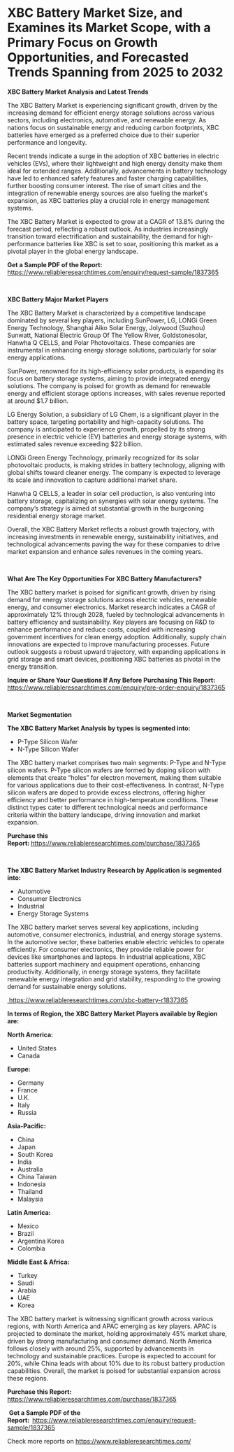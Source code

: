 <p><h1>XBC Battery Market Size, and Examines its Market Scope, with a Primary Focus on Growth Opportunities, and Forecasted Trends Spanning from 2025 to 2032</h1></p><p><strong>XBC Battery Market Analysis and Latest Trends</strong></p>
<p><p>The XBC Battery Market is experiencing significant growth, driven by the increasing demand for efficient energy storage solutions across various sectors, including electronics, automotive, and renewable energy. As nations focus on sustainable energy and reducing carbon footprints, XBC batteries have emerged as a preferred choice due to their superior performance and longevity.</p><p>Recent trends indicate a surge in the adoption of XBC batteries in electric vehicles (EVs), where their lightweight and high energy density make them ideal for extended ranges. Additionally, advancements in battery technology have led to enhanced safety features and faster charging capabilities, further boosting consumer interest. The rise of smart cities and the integration of renewable energy sources are also fueling the market's expansion, as XBC batteries play a crucial role in energy management systems.</p><p>The XBC Battery Market is expected to grow at a CAGR of 13.8% during the forecast period, reflecting a robust outlook. As industries increasingly transition toward electrification and sustainability, the demand for high-performance batteries like XBC is set to soar, positioning this market as a pivotal player in the global energy landscape.</p></p>
<p><strong>Get a Sample PDF of the Report:&nbsp;</strong> <a href="https://www.reliableresearchtimes.com/enquiry/request-sample/1837365?utm_campaign=2325&utm_medium=2&utm_source=Github&utm_content=ia&utm_term=14022025&utm_id=xbc-battery">https://www.reliableresearchtimes.com/enquiry/request-sample/1837365</a></p>
<p>&nbsp;</p>
<p><strong>XBC Battery Major Market Players</strong></p>
<p><p>The XBC Battery Market is characterized by a competitive landscape dominated by several key players, including SunPower, LG, LONGi Green Energy Technology, Shanghai Aiko Solar Energy, Jolywood (Suzhou) Sunwatt, National Electric Group Of The Yellow River, Goldstonesolar, Hanwha Q CELLS, and Polar Photovoltaics. These companies are instrumental in enhancing energy storage solutions, particularly for solar energy applications.</p><p>SunPower, renowned for its high-efficiency solar products, is expanding its focus on battery storage systems, aiming to provide integrated energy solutions. The company is poised for growth as demand for renewable energy and efficient storage options increases, with sales revenue reported at around $1.7 billion.</p><p>LG Energy Solution, a subsidiary of LG Chem, is a significant player in the battery space, targeting portability and high-capacity solutions. The company is anticipated to experience growth, propelled by its strong presence in electric vehicle (EV) batteries and energy storage systems, with estimated sales revenue exceeding $22 billion.</p><p>LONGi Green Energy Technology, primarily recognized for its solar photovoltaic products, is making strides in battery technology, aligning with global shifts toward cleaner energy. The company is expected to leverage its scale and innovation to capture additional market share.</p><p>Hanwha Q CELLS, a leader in solar cell production, is also venturing into battery storage, capitalizing on synergies with solar energy systems. The company’s strategy is aimed at substantial growth in the burgeoning residential energy storage market.</p><p>Overall, the XBC Battery Market reflects a robust growth trajectory, with increasing investments in renewable energy, sustainability initiatives, and technological advancements paving the way for these companies to drive market expansion and enhance sales revenues in the coming years.</p></p>
<p>&nbsp;</p>
<p><strong>What Are The Key Opportunities For XBC Battery Manufacturers?</strong></p>
<p><p>The XBC battery market is poised for significant growth, driven by rising demand for energy storage solutions across electric vehicles, renewable energy, and consumer electronics. Market research indicates a CAGR of approximately 12% through 2028, fueled by technological advancements in battery efficiency and sustainability. Key players are focusing on R&D to enhance performance and reduce costs, coupled with increasing government incentives for clean energy adoption. Additionally, supply chain innovations are expected to improve manufacturing processes. Future outlook suggests a robust upward trajectory, with expanding applications in grid storage and smart devices, positioning XBC batteries as pivotal in the energy transition.</p></p>
<p><strong>Inquire or Share Your Questions If Any Before Purchasing This Report:</strong> <a href="https://www.reliableresearchtimes.com/enquiry/pre-order-enquiry/1837365?utm_campaign=2325&utm_medium=2&utm_source=Github&utm_content=ia&utm_term=14022025&utm_id=xbc-battery">https://www.reliableresearchtimes.com/enquiry/pre-order-enquiry/1837365</a></p>
<p>&nbsp;</p>
<p><strong>Market Segmentation</strong></p>
<p><strong>The XBC Battery Market Analysis by types is segmented into:</strong></p>
<p><ul><li>P-Type Silicon Wafer</li><li>N-Type Silicon Wafer</li></ul></p>
<p><p>The XBC battery market comprises two main segments: P-Type and N-Type silicon wafers. P-Type silicon wafers are formed by doping silicon with elements that create “holes” for electron movement, making them suitable for various applications due to their cost-effectiveness. In contrast, N-Type silicon wafers are doped to provide excess electrons, offering higher efficiency and better performance in high-temperature conditions. These distinct types cater to different technological needs and performance criteria within the battery landscape, driving innovation and market expansion.</p></p>
<p><strong>Purchase this Report:&nbsp;</strong><a href="https://www.reliableresearchtimes.com/purchase/1837365?utm_campaign=2325&utm_medium=2&utm_source=Github&utm_content=ia&utm_term=14022025&utm_id=xbc-battery">https://www.reliableresearchtimes.com/purchase/1837365</a></p>
<p>&nbsp;</p>
<p><strong>The XBC Battery Market Industry Research by Application is segmented into:</strong></p>
<p><ul><li>Automotive</li><li>Consumer Electronics</li><li>Industrial</li><li>Energy Storage Systems</li></ul></p>
<p><p>The XBC battery market serves several key applications, including automotive, consumer electronics, industrial, and energy storage systems. In the automotive sector, these batteries enable electric vehicles to operate efficiently. For consumer electronics, they provide reliable power for devices like smartphones and laptops. In industrial applications, XBC batteries support machinery and equipment operations, enhancing productivity. Additionally, in energy storage systems, they facilitate renewable energy integration and grid stability, responding to the growing demand for sustainable energy solutions.</p></p>
<p><a href="https://www.reliableresearchtimes.com/xbc-battery-r1837365?utm_campaign=2325&utm_medium=2&utm_source=Github&utm_content=ia&utm_term=14022025&utm_id=xbc-battery">&nbsp;https://www.reliableresearchtimes.com/xbc-battery-r1837365</a></p>
<p><strong>In terms of Region, the XBC Battery Market Players available by Region are:</strong></p>
<p>
    <p> <strong> North America: </strong>
        <ul>
            <li>United States</li>
            <li>Canada</li>
        </ul>
        </p> 
    <p> <strong> Europe: </strong>
        <ul>
            <li>Germany</li>
            <li>France</li>
            <li>U.K.</li>
            <li>Italy</li>
            <li>Russia</li>
        </ul>
        </p> 
    <p> <strong> Asia-Pacific: </strong>
        <ul>
            <li>China</li>
            <li>Japan</li>
            <li>South Korea</li>
            <li>India</li>
            <li>Australia</li>
            <li>China Taiwan</li>
            <li>Indonesia</li>
            <li>Thailand</li>
            <li>Malaysia</li>
        </ul>
        </p> 
    <p> <strong> Latin America: </strong>
        <ul>
            <li>Mexico</li>
            <li>Brazil</li>
            <li>Argentina Korea</li>
            <li>Colombia</li>
        </ul>
        </p> 
    <p> <strong> Middle East & Africa: </strong>
        <ul>
            <li>Turkey</li>
            <li>Saudi</li>
            <li>Arabia</li>
            <li>UAE</li>
            <li>Korea</li>
        </ul>
    </p>
    </p>
<p><p>The XBC battery market is witnessing significant growth across various regions, with North America and APAC emerging as key players. APAC is projected to dominate the market, holding approximately 45% market share, driven by strong manufacturing and consumer demand. North America follows closely with around 25%, supported by advancements in technology and sustainable practices. Europe is expected to account for 20%, while China leads with about 10% due to its robust battery production capabilities. Overall, the market is poised for substantial expansion across these regions.</p></p>
<p><strong>Purchase this Report: </strong><a href="https://www.reliableresearchtimes.com/purchase/1837365?utm_campaign=2325&utm_medium=2&utm_source=Github&utm_content=ia&utm_term=14022025&utm_id=xbc-battery">https://www.reliableresearchtimes.com/purchase/1837365</a></p>
<p>&nbsp;<strong>Get a Sample PDF of the Report:&nbsp;&nbsp;</strong><a href="https://www.reliableresearchtimes.com/enquiry/request-sample/1837365?utm_campaign=2325&utm_medium=2&utm_source=Github&utm_content=ia&utm_term=14022025&utm_id=xbc-battery">https://www.reliableresearchtimes.com/enquiry/request-sample/1837365</a></p>
<p><strong></strong></p>
<p>Check more reports on <a href="https://www.reliableresearchtimes.com/?utm_campaign=2325&utm_medium=2&utm_source=Github&utm_content=ia&utm_term=14022025&utm_id=xbc-battery">https://www.reliableresearchtimes.com/</a></p>